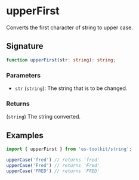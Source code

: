 # upperFirst

Converts the first character of string to upper case.

## Signature

```typescript
function upperFirst(str: string): string;
```

### Parameters

- `str` (`string`): The string that is to be changed.

### Returns

(`string`) The string converted.

## Examples

```typescript
import { upperFirst } from 'es-toolkit/string';

upperCase('fred') // returns 'fred'
upperCase('Fred') // returns 'Fred'
upperCase('FRED') // returns 'FRED'
```